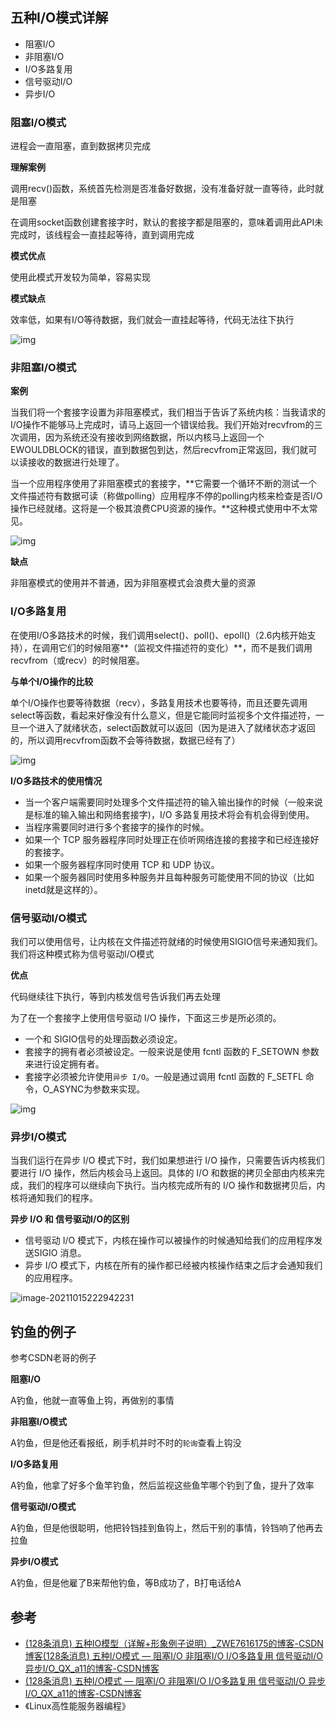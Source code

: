 ## **五种I/O模式**详解

- 阻塞I/O
- 非阻塞I/O 
- I/O多路复用 
- 信号驱动I/O
- 异步I/O

### 阻塞I/O模式

进程会一直阻塞，直到数据拷贝完成

**理解案例**

调用recv()函数，系统首先检测是否准备好数据，没有准备好就一直等待，此时就是阻塞

在调用socket函数创建套接字时，默认的套接字都是阻塞的，意味着调用此API未完成时，该线程会一直挂起等待，直到调用完成

**模式优点**

使用此模式开发较为简单，容易实现

**模式缺点**

效率低，如果有I/O等待数据，我们就会一直挂起等待，代码无法往下执行

![img](https://syz-picture.oss-cn-shenzhen.aliyuncs.com/20190313205158429.png)

### 非阻塞I/O模式

**案例**

当我们将一个套接字设置为非阻塞模式，我们相当于告诉了系统内核：当我请求的I/O操作不能够马上完成时，请马上返回一个错误给我。我们开始对recvfrom的三次调用，因为系统还没有接收到网络数据，所以内核马上返回一个EWOULDBLOCK的错误，直到数据包到达，然后recvfrom正常返回，我们就可以读接收的数据进行处理了。

 当一个应用程序使用了非阻塞模式的套接字，**它需要一个循环不断的测试一个文件描述符有数据可读（称做polling）应用程序不停的polling内核来检查是否I/O操作已经就绪。这将是一个极其浪费CPU资源的操作。**这种模式使用中不太常见。

![img](https://syz-picture.oss-cn-shenzhen.aliyuncs.com/20190313212933561.png)

**缺点**

非阻塞模式的使用并不普通，因为非阻塞模式会浪费大量的资源

### **I/O多路复用**

在使用I/O多路技术的时候，我们调用select()、poll()、epoll()（2.6内核开始支持），在调用它们的时候阻塞**（监视文件描述符的变化）**，而不是我们调用recvfrom（或recv）的时候阻塞。

**与单个I/O操作的比较**

单个I/O操作也要等待数据（recv），多路复用技术也要等待，而且还要先调用select等函数，看起来好像没有什么意义，但是它能同时监视多个文件描述符，一旦一个进入了就绪状态，select函数就可以返回（因为是进入了就绪状态才返回的，所以调用recvfrom函数不会等待数据，数据已经有了）

![img](https://syz-picture.oss-cn-shenzhen.aliyuncs.com/20190315190101303.png)

**I/O多路技术的使用情况**

- 当一个客户端需要同时处理多个文件描述符的输入输出操作的时候（一般来说是标准的输入输出和网络套接字)，I/O 多路复用技术将会有机会得到使用。
- 当程序需要同时进行多个套接字的操作的时候。
- 如果一个 TCP 服务器程序同时处理正在侦听网络连接的套接字和已经连接好的套接字。
- 如果一个服务器程序同时使用 TCP 和 UDP 协议。
- 如果一个服务器同时使用多种服务并且每种服务可能使用不同的协议（比如 inetd就是这样的）。

### **信号驱动I/O模式**

我们可以使用信号，让内核在文件描述符就绪的时候使用SIGIO信号来通知我们。我们将这种模式称为信号驱动I/O模式

**优点**

代码继续往下执行，等到内核发信号告诉我们再去处理

为了在一个套接字上使用信号驱动 I/O 操作，下面这三步是所必须的。

- 一个和 SIGIO信号的处理函数必须设定。
- 套接字的拥有者必须被设定。一般来说是使用 fcntl 函数的 F_SETOWN 参数来进行设定拥有者。
- 套接字必须被允许使用`异步 I/O`。一般是通过调用 fcntl 函数的 F_SETFL 命令，O_ASYNC为参数来实现。

![img](https://syz-picture.oss-cn-shenzhen.aliyuncs.com/20190315194201132.png)

### **异步I/O模式**

当我们运行在异步 I/O 模式下时，我们如果想进行 I/O 操作，只需要告诉内核我们要进行 I/O 操作，然后内核会马上返回。具体的 I/O 和数据的拷贝全部由内核来完成，我们的程序可以继续向下执行。当内核完成所有的 I/O 操作和数据拷贝后，内核将通知我们的程序。

**异步 I/O 和  信号驱动I/O的区别**

- 信号驱动 I/O 模式下，内核在操作可以被操作的时候通知给我们的应用程序发送SIGIO 消息。
- 异步 I/O 模式下，内核在所有的操作都已经被内核操作结束之后才会通知我们的应用程序。

![image-20211015222942231](https://syz-picture.oss-cn-shenzhen.aliyuncs.com/image-20211015222942231.png)

## 钓鱼的例子

参考CSDN老哥的例子

**阻塞I/O**

A钓鱼，他就一直等鱼上钩，再做别的事情

**非阻塞I/O模式**

A钓鱼，但是他还看报纸，刷手机并时不时的`轮询`查看上钩没

**I/O多路复用**

A钓鱼，他拿了好多个鱼竿钓鱼，然后监视这些鱼竿哪个钓到了鱼，提升了效率

**信号驱动I/O模式**

A钓鱼，但是他很聪明，他把铃铛挂到鱼钩上，然后干别的事情，铃铛响了他再去拉鱼

**异步I/O模式**

A钓鱼，但是他雇了B来帮他钓鱼，等B成功了，B打电话给A

## 参考

- [(128条消息) 五种IO模型（详解+形象例子说明）_ZWE7616175的博客-CSDN博客](https://blog.csdn.net/ZWE7616175/article/details/80591587)[(128条消息) 五种I/O模式 — 阻塞I/O 非阻塞I/O I/O多路复用 信号驱动I/O 异步I/O_QX_a11的博客-CSDN博客](https://blog.csdn.net/QX_a11/article/details/88540557?ops_request_misc=%7B%22request%5Fid%22%3A%22163429320216780261959769%22%2C%22scm%22%3A%2220140713.130102334..%22%7D&request_id=163429320216780261959769&biz_id=0&utm_medium=distribute.pc_search_result.none-task-blog-2~all~first_rank_ecpm_v1~rank_v31_ecpm-1-88540557.pc_search_result_hbase_insert&utm_term=阻塞I%2FO&spm=1018.2226.3001.4187)
- [(128条消息) 五种I/O模式 — 阻塞I/O 非阻塞I/O I/O多路复用 信号驱动I/O 异步I/O_QX_a11的博客-CSDN博客](https://blog.csdn.net/QX_a11/article/details/88540557?ops_request_misc=%7B%22request%5Fid%22%3A%22163429320216780261959769%22%2C%22scm%22%3A%2220140713.130102334..%22%7D&request_id=163429320216780261959769&biz_id=0&utm_medium=distribute.pc_search_result.none-task-blog-2~all~first_rank_ecpm_v1~rank_v31_ecpm-1-88540557.pc_search_result_hbase_insert&utm_term=阻塞I%2FO&spm=1018.2226.3001.4187)
- 《Linux高性能服务器编程》

